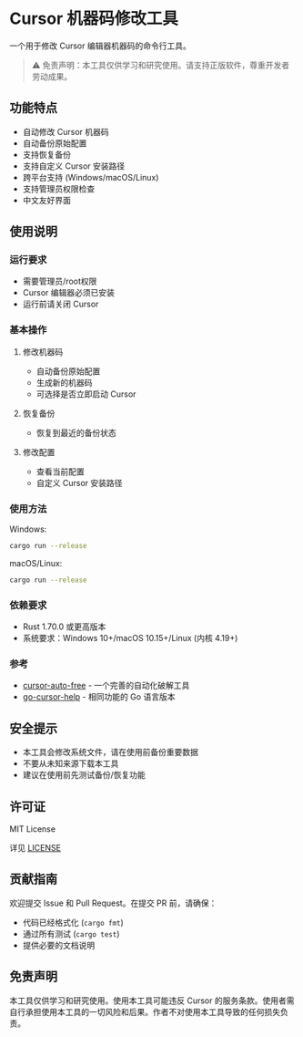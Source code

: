 # Cursor 机器码修改工具

一个用于修改 Cursor 编辑器机器码的命令行工具。

> ⚠️ 免责声明：本工具仅供学习和研究使用。请支持正版软件，尊重开发者劳动成果。

## 功能特点

- 自动修改 Cursor 机器码
- 自动备份原始配置
- 支持恢复备份
- 支持自定义 Cursor 安装路径
- 跨平台支持 (Windows/macOS/Linux)
- 支持管理员权限检查
- 中文友好界面

## 使用说明

### 运行要求

- 需要管理员/root权限
- Cursor 编辑器必须已安装
- 运行前请关闭 Cursor

### 基本操作

1. 修改机器码
   - 自动备份原始配置
   - 生成新的机器码
   - 可选择是否立即启动 Cursor

2. 恢复备份
   - 恢复到最近的备份状态
   
3. 修改配置
   - 查看当前配置
   - 自定义 Cursor 安装路径

### 使用方法

Windows:
```bash
cargo run --release
```

macOS/Linux:
```bash
cargo run --release
```

### 依赖要求

- Rust 1.70.0 或更高版本
- 系统要求：Windows 10+/macOS 10.15+/Linux (内核 4.19+)

### 参考

- [cursor-auto-free](https://github.com/chengazhen/cursor-auto-free) - 一个完善的自动化破解工具
- [go-cursor-help](https://github.com/yuaotian/go-cursor-help) - 相同功能的 Go 语言版本



## 安全提示

- 本工具会修改系统文件，请在使用前备份重要数据
- 不要从未知来源下载本工具
- 建议在使用前先测试备份/恢复功能

## 许可证

MIT License

详见 [LICENSE](LICCENSE)

## 贡献指南

欢迎提交 Issue 和 Pull Request。在提交 PR 前，请确保：

- 代码已经格式化 (`cargo fmt`)
- 通过所有测试 (`cargo test`)
- 提供必要的文档说明

## 免责声明

本工具仅供学习和研究使用。使用本工具可能违反 Cursor 的服务条款。使用者需自行承担使用本工具的一切风险和后果。作者不对使用本工具导致的任何损失负责。